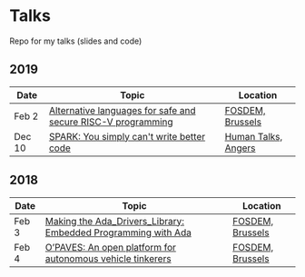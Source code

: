 # Talks
Repo for my talks (slides and code)

## 2019

| Date | Topic | Location |
| ---- | ----- | -------- |
|Feb 2|[Alternative languages for safe and secure RISC-V programming](https://github.com/Fabien-Chouteau/talks/blob/master/alternative_languages_for_safe_secure_RISCV.slides.pdf)|[FOSDEM, Brussels](https://fosdem.org/2019/schedule/event/riscvadaspark/)
|Dec 10|[SPARK: You simply can't write better code](https://github.com/Fabien-Chouteau/talks/blob/master/SPARK_you_simply_cant_write_better_code.slides.pdf)|[Human Talks, Angers](https://humantalks.com/cities/angers)|

## 2018

| Date | Topic | Location |
| ---- | ----- | -------- |
|Feb 3|[Making the Ada_Drivers_Library: Embedded Programming with Ada](https://github.com/Fabien-Chouteau/talks/blob/master/making_the_ada_drivers_library.slides.pdf)|[FOSDEM, Brussels](https://fosdem.org/2018/schedule/event/ada_drivers/)
|Feb 4|[O’PAVES: An open platform for autonomous vehicle tinkerers](https://github.com/Fabien-Chouteau/talks/blob/master/OPAVES_open_platform_for_autonomous_vehicle_tinkerers.slides.pdf)|[FOSDEM, Brussels](https://fosdem.org/2018/schedule/event/open_autonomous_vehicles/)
